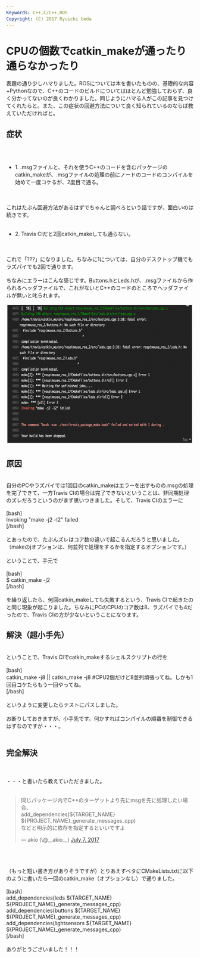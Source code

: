 ```yaml
---
Keywords: C++,C/C++,ROS
Copyright: (C) 2017 Ryuichi Ueda
---
```


# CPUの個数でcatkin_makeが通ったり通らなかったり
表題の通り少しハマりました。ROSについては本を書いたものの、基礎的な内容+Pythonなので、C++のコードのビルドについてはほとんど勉強しておらず、良く分かってないのが良くわかりました。同じようにハマる人がこの記事を見つけてくれたらと。また、この症状の回避方法について良く知られているのならば教えていただければと。<br />
<h2>症状</h2><br />
<ul><br />
 	<li>1. .msgファイルと、それを使うC++のコードを含むパッケージのcatkin_makeが、.msgファイルの処理の前にノードのコードのコンパイルを始めて一度コケるが、2度目で通る。</li><br />
</ul><br />
これはたぶん回避方法があるはずでちゃんと調べろという話ですが、面白いのは続きです。<br />
<ul><br />
 	<li>2. Travis CIだと2回catkin_makeしても通らない。</li><br />
</ul><br />
これで「???」になりました。ちなみに1については、自分のデスクトップ機でもラズパイでも2回で通ります。<br />
<br />
ちなみにエラーはこんな感じです。Buttons.hとLeds.hが、.msgファイルから作られるヘッダファイルで、これがないとC++のコードのところでヘッダファイルが無いと叱られます。<br />
<br />
<a href="874755c34acd032ab196fd9db24b1783.png"><img class="aligncenter size-large wp-image-9947" src="874755c34acd032ab196fd9db24b1783-1024x584.png" alt="" width="660" height="376" /></a><br />
<h2>原因</h2><br />
自分のPCやラズパイでは1回目のcatkin_makeはエラーを出すものの.msgの処理を完了できて、一方Travis CIの場合は完了できないということは、非同期処理のズレだろうというのがまず思いつきました。そして、Travis CIのエラーに<br />
<br />
[bash]<br />
Invoking &quot;make -j2 -l2&quot; failed<br />
[/bash]<br />
<br />
とあったので、たぶんズレはコア数の違いで起こるんだろうと思いました。（makeのjオプションは、何並列で処理をするかを指定するオプションです。）<br />
<br />
ということで、手元で<br />
<br />
[bash]<br />
$ catkin_make -j2 <br />
[/bash]<br />
<br />
を繰り返したら、何回catkin_makeしても失敗するという、Travis CIで起きたのと同じ現象が起こりました。ちなみにPCのCPUのコア数は8、ラズパイでも4だったので、Travis CIの方が少ないということになります。<br />
<h2>解決（超小手先）</h2><br />
ということで、Travis CIでcatkin_makeするシェルスクリプトの行を<br />
<br />
[bash]<br />
catkin_make -j8 || catkin_make -j8 #CPU2個だけど8並列頑張ってね。しかも1回目コケたらもう一回やってね。<br />
[/bash]<br />
<br />
というように変更したらテストにパスしました。<br />
<br />
お断りしておきますが、小手先です。何かすればコンパイルの順番を制御できるはずなのですが・・・。<br />
<br />
<h2>完全解決</h2><br />
<br />
・・・と書いたら教えていただきました。<br />
<br />
<blockquote class="twitter-tweet" data-partner="tweetdeck"><p lang="ja" dir="ltr">同じパッケージ内でC++のターゲットより先にmsgを先に処理したい場合、<br>add_dependencies(${TARGET_NAME} ${PROJECT_NAME}_generate_messages_cpp)<br>などと明示的に依存を指定するといいですよ</p>&mdash; akio (\@__akio__) <a href="https://twitter.com/__akio__/status/883338434919542786">July 7, 2017</a></blockquote><br />
<script async src="//platform.twitter.com/widgets.js" charset="utf-8"></script><br />
<br />
（もっと短い書き方がありそうですが）とりあえずベタにCMakeLists.txtに以下のように書いたら一回のcatkin_make（オプションなし）で通りました。<br />
<br />
[bash]<br />
add_dependencies(leds ${TARGET_NAME} ${PROJECT_NAME}_generate_messages_cpp)<br />
add_dependencies(buttons ${TARGET_NAME} ${PROJECT_NAME}_generate_messages_cpp)<br />
add_dependencies(lightsensors ${TARGET_NAME} ${PROJECT_NAME}_generate_messages_cpp)<br />
[/bash]<br />
<br />
ありがとうございました！！！
